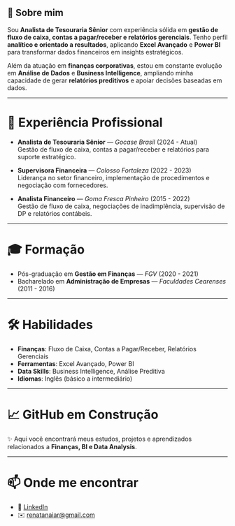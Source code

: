 ## 💫 Sobre mim
Sou **Analista de Tesouraria Sênior** com experiência sólida em **gestão de fluxo de caixa, contas a pagar/receber e relatórios gerenciais**. Tenho perfil **analítico e orientado a resultados**, aplicando **Excel Avançado** e **Power BI** para transformar dados financeiros em insights estratégicos.  

Além da atuação em **finanças corporativas**, estou em constante evolução em **Análise de Dados** e **Business Intelligence**, ampliando minha capacidade de gerar **relatórios preditivos** e apoiar decisões baseadas em dados.  

---

# 🚀 Experiência Profissional
- **Analista de Tesouraria Sênior** — *Gocase Brasil* (2024 - Atual)  
  Gestão de fluxo de caixa, contas a pagar/receber e relatórios para suporte estratégico.  

- **Supervisora Financeira** — *Colosso Fortaleza* (2022 - 2023)  
  Liderança no setor financeiro, implementação de procedimentos e negociação com fornecedores.  

- **Analista Financeiro** — *Goma Fresca Pinheiro* (2015 - 2022)  
  Gestão de fluxo de caixa, negociações de inadimplência, supervisão de DP e relatórios contábeis.  

---

# 🎓 Formação
- Pós-graduação em **Gestão em Finanças** — *FGV* (2020 - 2021)  
- Bacharelado em **Administração de Empresas** — *Faculdades Cearenses* (2011 - 2016)  

---

# 🛠️ Habilidades
- **Finanças**: Fluxo de Caixa, Contas a Pagar/Receber, Relatórios Gerenciais  
- **Ferramentas**: Excel Avançado, Power BI  
- **Data Skills**: Business Intelligence, Análise Preditiva  
- **Idiomas**: Inglês (básico a intermediário)  

---

# 📈 GitHub em Construção
✨ Aqui você encontrará meus estudos, projetos e aprendizados relacionados a **Finanças, BI e Data Analysis**.  

---

# 📫 Onde me encontrar
- 💼 [LinkedIn](https://www.linkedin.com/in/renatanslira)  
- ✉️ renatanaiar@gmail.com 
